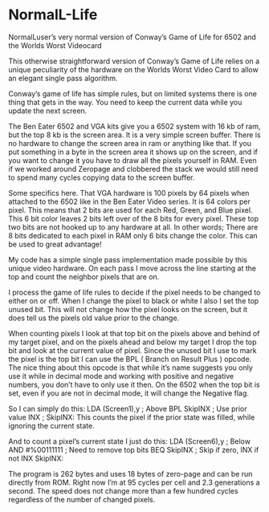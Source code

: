 # NormalL-Life
NormalLuser’s very normal version of Conway’s Game of Life for 6502 and the Worlds Worst Videocard

This otherwise straightforward version of Conway’s Game of Life relies on a unique peculiarity of the hardware on the Worlds Worst Video Card to allow an elegant single pass algorithm.

Conway’s game of life has simple rules, but on limited systems there is one thing that gets in the way.
You need to keep the current data while you update the next screen.

The Ben Eater 6502 and VGA kits give you a 6502 system with 16 kb of ram, but the top 8 kb is the screen area. It is a very simple screen buffer. There is no hardware to change the screen area in ram or anything like that. If you put something in a byte in the screen area it shows up on the screen, and if you want to change it you have to draw all the pixels yourself in RAM. Even if we worked around Zeropage and clobbered the stack we would still need to spend many cycles copying data to the screen buffer.

Some specifics here. That VGA hardware is 100 pixels by 64 pixels when attached to the 6502 like in the Ben Eater Video series.  It is 64 colors per pixel. This means that 2 bits are used for each Red, Green, and Blue pixel. This 6 bit color leaves 2 bits left over of the 8 bits for every pixel. These top two bits are not hooked up to any hardware at all. 
In other words; There are 8 bits dedicated to each pixel in RAM only 6 bits change the color. 
This can be used to great advantage!

My code has a simple single pass implementation made possible by this unique video hardware.
On each pass I move across the line starting at the top and count the neighbor pixels that are on.

I process the game of life rules to decide if the pixel needs to be changed to either on or off. When I change the pixel to black or white I also I set the top unused bit. This will not change how the pixel looks on the screen, but it does tell us the pixels old value prior to the change.

When counting pixels I look at that top bit on the pixels above and behind of my target pixel, and on the pixels ahead and below my target I drop the top bit and look at the current value of pixel.
Since the unused bit I use to mark the pixel is the top bit I can use the BPL ( Branch on Result Plus ) opcode. The nice thing about this opcode is that while it’s name suggests you only use it while in decimal mode and working with positive and negative numbers, you don’t have to only use it then.
On the 6502 when the top bit is set, even if you are not in decimal mode, it will change the Negative flag.

So I can simply do this:
 LDA (Screen1),y ; Above 
 BPL SkipINX ; Use prior value 
 INX              ;
SkipINX:
This counts the pixel if the prior state was filled, while ignoring the current state.

And to count a pixel’s current state I just do this:
 LDA (Screen6),y ; Below
 AND #%00111111 ; Need to remove top bits
 BEQ SkipINX ; Skip if zero, INX if not
 INX
SkipINX:

The program is 262 bytes and uses 18 bytes of zero-page and can be run directly from ROM.
Right now I’m at 95 cycles per cell and 2.3 generations a second. The speed does not change more than a few hundred cycles regardless of the number of changed pixels.
